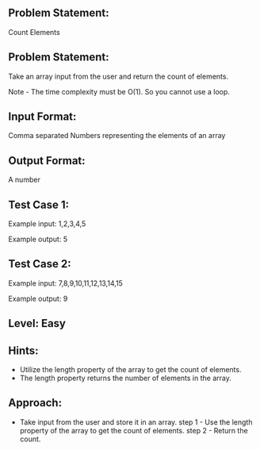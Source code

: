 ## Problem Statement:
Count Elements

## Problem Statement:
Take an array input from the user and return 
the count of elements.

Note - The time complexity must be O(1). So you cannot use a loop.


## Input Format:
Comma separated Numbers representing the elements of an array

## Output Format:
A number

## Test Case 1:
Example input:
1,2,3,4,5

Example output:
5

## Test Case 2:
Example input:
7,8,9,10,11,12,13,14,15

Example output:
9

## Level: Easy

## Hints:
- Utilize the length property of the array to 
get the count of elements.
- The length property returns the 
number of elements in the array.

## Approach:
- Take input from the user and store it in an array.
step 1 - Use the length property of the array to get the count of elements.
step 2 -  Return the count.
